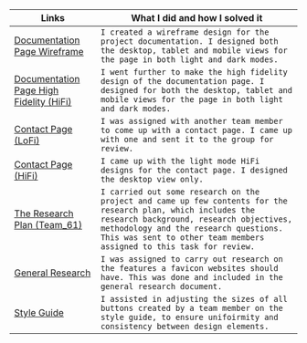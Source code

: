 | Links                           | What I did and how I solved it                                                                                              |
| ------------------------------ | -------------------------------------------------------------------------------------------------------- |
|  <a href="https://www.figma.com/file/o4y5GIMFBSftDRnjNsLyuA/Documentation-page" target="_blank">Documentation Page Wireframe </a>    | `I created a wireframe design for the project documentation. I designed both the desktop, tablet and mobile views for the page in both light and dark modes.` 
|  <a href="https://www.figma.com/file/o4y5GIMFBSftDRnjNsLyuA/Documentation-page?node-id=0%3A1" target="_blank">Documentation Page High Fidelity (HiFi) </a>    | `I went further to make the high fidelity design of the documentation page. I designed for both the desktop, tablet and mobile views for the page in both light and dark modes.` 
|  <a href="https://www.figma.com/file/lYCg4mhQoUlJZ2HReus4b6/Contact-Page-(Draft)" target="_blank">Contact Page (LoFi) </a>    | `I was assigned with another team member to come up with a contact page. I came up with one and sent it to the group for review.` 
|  <a href="https://www.figma.com/file/lYCg4mhQoUlJZ2HReus4b6/Contact-Page-(Draft)" target="_blank">Contact Page (HiFi) </a>    | `I came up with the light mode HiFi designs for the contact page. I designed the desktop view only.`
|  <a href="https://docs.google.com/document/d/1iPOrgBsVoZLxWLDlNoKJTO68XdPQKQkox_z0x3UbDsI/edit?usp=sharing" target="_blank">The Research Plan (Team_61) </a>    | `I carried out some research on the project and came up few contents for the research plan, which includes the research background, research objectives, methodology and the research questions. This was sent to other team members assigned to this task for review. `
|  <a href="https://docs.google.com/document/d/1J7jvr_cC2xHMY3fqC1iIx4ISejJeYngvs3YTUyIvJDg/edit?usp=sharing" target="_blank">General Research </a>    | `I was assigned to carry out research on the features a favicon websites should have. This was done and included in the general research document.`
|  <a href="https://www.figma.com/file/m7bJFJCSTaLcm7APr3gs9W/Style-Guides?node-id=0%3A1" target="_blank">Style Guide </a>    | `I assisted in adjusting the sizes of all buttons created by a team member on the style guide, to ensure unifoirmity and consistency between design elements.`
